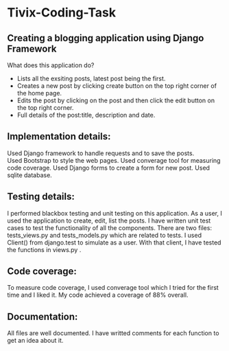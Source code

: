 # Tivix-Coding-Task

 Creating a blogging application using Django Framework
 -----------------------------------------------------------
 
 What does this application do?
 * Lists all the exsiting posts, latest post being the first.
 * Creates a new post by clicking create button on the top right corner of the home page.
 * Edits the post by clicking on the post and then click the edit button on the top right corner.
 * Full details of the post:title, description and date.
 
 Implementation details:
 ------------------------------------------------------------
 
 Used Django framework to handle requests and to save the posts.                                                                              
 Used Bootstrap to style the web pages.
 Used converage tool for measuring code coverage.
 Used Django forms to create a form for new post.
 Used sqlite database.
 
 Testing details:
 -------------------------------------------------------------
 
I performed blackbox testing and unit testing on this application. As a user, I used the application to create, edit, list the posts. I have written unit test cases to test the functionality of all the components. There are two files: tests_views.py and tests_models.py which are related to tests. I used Client() from django.test to simulate as a user. With that client, I have tested the functions in views.py . 
 
Code coverage:
-------------------------------------------------------------

To measure code coverage, I used converage tool which I tried for the first time and I liked it. My code achieved a coverage of 88% overall.
 
 Documentation: 
 -------------------------------------------------------------
 All files are well documented. I have writted comments for each function to get an idea about it.

